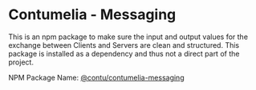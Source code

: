 # Contumelia - Messaging

This is an npm package to make sure the input and output values for the exchange between Clients and Servers are clean and structured.
This package is installed as a dependency and thus not a direct part of the project.

NPM Package Name: [@contu/contumelia-messaging](https://www.npmjs.com/package/@contu/contumelia-messaging)
